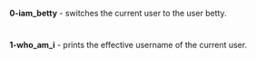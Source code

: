 **0-iam_betty** - switches the current user to the user betty.
#
**1-who_am_i** - prints the effective username of the current user.

